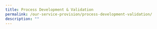 ```yaml
---
title: Process Development & Validation
permalink: /our-service-provision/process-development-validation/
description: ""
---
```


